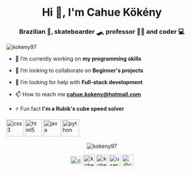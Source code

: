 <h1 align="center">Hi 👋, I'm Cahue Kökény</h1>
<h3 align="center">Brazilian 💚, skateboarder 🛹, professor 👨‍🏫  and coder 💻</h3>
<p align="left"> <img src="https://komarev.com/ghpvc/?username=kokeny97" alt="kokeny97" /> </p>

- 🔭 I’m currently working on **my programming skills**

- 👯 I’m looking to collaborate on **Beginner's projects**

- 🤔 I’m looking for help with **Full-stack development**

- 📫 How to reach me **cahue.kokeny@hotmail.com**

- ⚡ Fun fact **I'm a Rubik's cube speed solver**

<p align="left"><img src="https://devicons.github.io/devicon/devicon.git/icons/css3/css3-original-wordmark.svg" alt="css3" width="45" height="45"/> <img 
src="https://devicons.github.io/devicon/devicon.git/icons/html5/html5-original-wordmark.svg" alt="html5" width="45" height="45"/> <img 
src="https://devicons.github.io/devicon/devicon.git/icons/java/java-original-wordmark.svg" alt="java" width="45" height="45"/> <img 
src="https://devicons.github.io/devicon/devicon.git/icons/python/python-original-wordmark.svg" alt="python" width="45" height="45"/></p>
<p align="center"> <img src="https://github-readme-stats.vercel.app/api?username=kokeny97&show_icons=true" alt="kokeny97" /> </p>

<p align="center">
<a href="https://linkedin.com/in/cahuekokeny" target="blank"><img align="center" src="https://cdn.jsdelivr.net/npm/simple-icons@3.0.1/icons/linkedin.svg" alt="cahuekokeny" height="20" width="30" /></a>
<a href="https://dev.to/kokeny97" target="blank"><img align="center" src="https://cdn.jsdelivr.net/npm/simple-icons@3.0.1/icons/dev-dot-to.svg" alt="kokeny97" height="30" width="30" /></a>
<a href="https://codepen.io/kokeny97" target="blank"><img align="center" src="https://cdn.jsdelivr.net/npm/simple-icons@3.0.1/icons/codepen.svg" alt="kokeny97" height="30" width="30" /></a>
<a href="https://stackoverflow.com/users/user:13667457" target="blank"><img align="center" src="https://cdn.jsdelivr.net/npm/simple-icons@3.0.1/icons/stackoverflow.svg" alt="user:13667457" height="30" width="30" /></a>
<a href="https://medium.com/@cahue.kokeny1" target="blank"><img align="center" src="https://cdn.jsdelivr.net/npm/simple-icons@3.0.1/icons/medium.svg" alt="@cahue.kokeny1" height="30" width="30" /></a>
</p>
